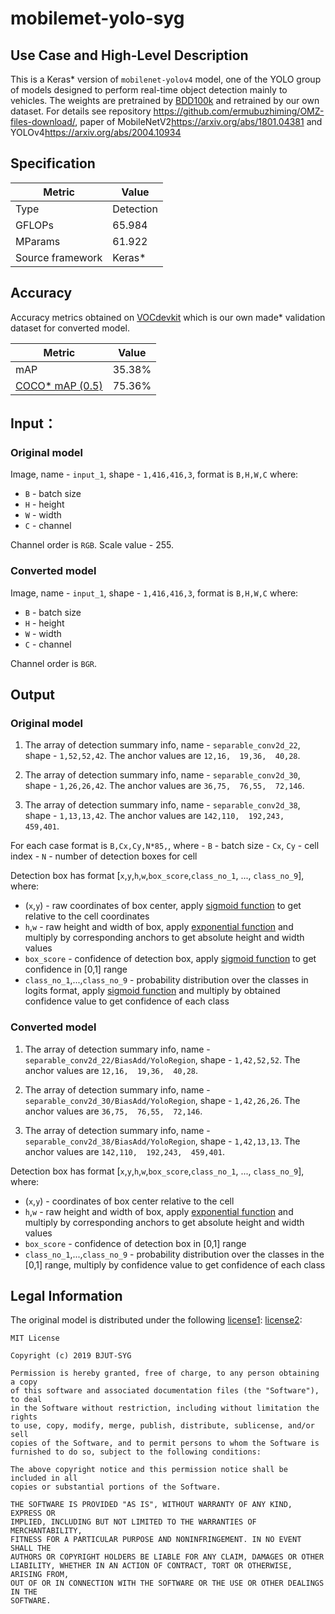 # mobilemet-yolo-syg

## Use Case and High-Level Description

  This is a Keras\* version of `mobilenet-yolov4` model, one of the YOLO group of models
  designed to perform real-time object detection mainly to vehicles.
  The weights are pretrained by [BDD100k](https://bair.berkeley.edu/blog/2018/05/30/bdd/) 
  and retrained by our own dataset.
  For details see repository <https://github.com/ermubuzhiming/OMZ-files-download/>,
  paper of MobileNetV2<https://arxiv.org/abs/1801.04381> and YOLOv4<https://arxiv.org/abs/2004.10934>

## Specification

| Metric            | Value         |
|-------------------|---------------|
| Type              | Detection     |
| GFLOPs            | 65.984        |
| MParams           | 61.922        |
| Source framework  | Keras\*       |

## Accuracy

Accuracy metrics obtained on [VOCdevkit](https://github.com/ermubuzhiming/OMZ-files-download/releases/download/v1-ly/VOCdevkit0829.zip)
which is our own made\* validation dataset for converted model.

| Metric | Value |
| ------ | ------|
| mAP    | 35.38% |
| [COCO\* mAP (0.5)](http://cocodataset.org/#detection-eval) | 75.36% |

## Input：

### Original model

Image, name - `input_1`, shape - `1,416,416,3`, format is `B,H,W,C` where:

- `B` - batch size
- `H` - height
- `W` - width
- `C` - channel

Channel order is `RGB`.
Scale value - 255.

### Converted model

Image, name - `input_1`, shape - `1,416,416,3`, format is `B,H,W,C` where:

- `B` - batch size
- `H` - height
- `W` - width
- `C` - channel

Channel order is `BGR`.

## Output

### Original model

1. The array of detection summary info, name - `separable_conv2d_22`,  shape - `1,52,52,42`. The anchor values are `12,16,  19,36,  40,28`.

2. The array of detection summary info, name - `separable_conv2d_30`,  shape - `1,26,26,42`. The anchor values are `36,75,  76,55,  72,146`.

3. The array of detection summary info, name - `separable_conv2d_38`,  shape - `1,13,13,42`. The anchor values are `142,110,  192,243,  459,401`.

For each case format is `B,Cx,Cy,N*85,`, where
    - `B` - batch size
    - `Cx`, `Cy` - cell index
    - `N` - number of detection boxes for cell

Detection box has format [`x`,`y`,`h`,`w`,`box_score`,`class_no_1`, ..., `class_no_9`], where:
- (`x`,`y`) - raw coordinates of box center, apply [sigmoid function](https://en.wikipedia.org/wiki/Sigmoid_function) to get relative to the cell coordinates
- `h`,`w` - raw height and width of box, apply [exponential function](https://en.wikipedia.org/wiki/Exponential_function) and multiply by corresponding anchors to get absolute height and width values
- `box_score` - confidence of detection box, apply [sigmoid function](https://en.wikipedia.org/wiki/Sigmoid_function) to get confidence in [0,1] range
- `class_no_1`,...,`class_no_9` - probability distribution over the classes in logits format, apply [sigmoid function](https://en.wikipedia.org/wiki/Sigmoid_function) and multiply by obtained confidence value to get confidence of each class

### Converted model

1. The array of detection summary info, name - `separable_conv2d_22/BiasAdd/YoloRegion`,  shape - `1,42,52,52`. The anchor values are `12,16,  19,36,  40,28`.

2. The array of detection summary info, name - `separable_conv2d_30/BiasAdd/YoloRegion`,  shape - `1,42,26,26`. The anchor values are `36,75,  76,55,  72,146`.

3. The array of detection summary info, name - `separable_conv2d_38/BiasAdd/YoloRegion`,  shape - `1,42,13,13`. The anchor values are `142,110,  192,243,  459,401`.

Detection box has format [`x`,`y`,`h`,`w`,`box_score`,`class_no_1`, ..., `class_no_9`], where:
- (`x`,`y`) - coordinates of box center relative to the cell
- `h`,`w` - raw height and width of box, apply [exponential function](https://en.wikipedia.org/wiki/Exponential_function) and multiply by corresponding anchors to get absolute height and width values
- `box_score` - confidence of detection box in [0,1] range
- `class_no_1`,...,`class_no_9` - probability distribution over the classes in the [0,1] range, multiply by confidence value to get confidence of each class

## Legal Information

The original model is distributed under the following
[license1](https://github.com/AlexeyAB/darknet/blob/master/LICENSE):
[license2](https://github.com/tensorflow/models/blob/master/LICENSE):

```
MIT License

Copyright (c) 2019 BJUT-SYG

Permission is hereby granted, free of charge, to any person obtaining a copy
of this software and associated documentation files (the "Software"), to deal
in the Software without restriction, including without limitation the rights
to use, copy, modify, merge, publish, distribute, sublicense, and/or sell
copies of the Software, and to permit persons to whom the Software is
furnished to do so, subject to the following conditions:

The above copyright notice and this permission notice shall be included in all
copies or substantial portions of the Software.

THE SOFTWARE IS PROVIDED "AS IS", WITHOUT WARRANTY OF ANY KIND, EXPRESS OR
IMPLIED, INCLUDING BUT NOT LIMITED TO THE WARRANTIES OF MERCHANTABILITY,
FITNESS FOR A PARTICULAR PURPOSE AND NONINFRINGEMENT. IN NO EVENT SHALL THE
AUTHORS OR COPYRIGHT HOLDERS BE LIABLE FOR ANY CLAIM, DAMAGES OR OTHER
LIABILITY, WHETHER IN AN ACTION OF CONTRACT, TORT OR OTHERWISE, ARISING FROM,
OUT OF OR IN CONNECTION WITH THE SOFTWARE OR THE USE OR OTHER DEALINGS IN THE
SOFTWARE.
```
